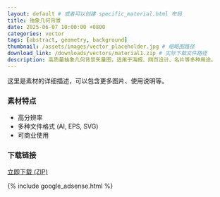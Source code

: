 ```yaml
---
layout: default # 或者可以创建 specific_material.html 布局
title: 抽象几何背景
date: 2025-06-07 10:00:00 +0800
categories: vector
tags: [abstract, geometry, background]
thumbnail: /assets/images/vector_placeholder.jpg # 缩略图路径
download_link: /downloads/vectors/material1.zip # 实际下载文件路径
description: 高质量抽象几何背景矢量图，适用于海报、网页设计、名片等多种用途。
---
```

这里是素材的详细描述，可以包含更多图片、使用说明等。

### 素材特点
* 高分辨率
* 多种文件格式 (AI, EPS, SVG)
* 可商业使用

### 下载链接
<a href="{{ page.download_link | relative_url }}" class="btn btn-primary btn-lg mt-3">立即下载 (ZIP)</a>

{% include google_adsense.html %}